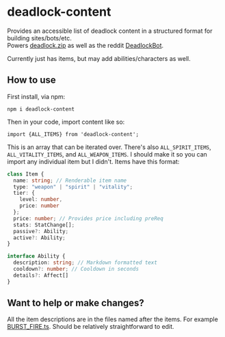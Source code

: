 # deadlock-content

Provides an accessible list of deadlock content in a structured format for building sites/bots/etc.  
Powers [deadlock.zip](https://deadlock.zip) as well as the reddit [DeadlockBot](https://github.com/lukeschaefer/DeadlockBot).

Currently just has items, but may add abilities/characters as well.

## How to use

First install, via npm:

`npm i deadlock-content`

Then in your code, import content like so:

`import {ALL_ITEMS} from 'deadlock-content';`

This is an array that can be iterated over. There's also `ALL_SPIRIT_ITEMS`, `ALL_VITALITY_ITEMS`, and `ALL_WEAPON_ITEMS`. I should make it so you can import any individual item but I didn't. Items have this format:

```typescript
class Item {
  name: string; // Renderable item name
  type: "weapon" | "spirit" | "vitality";
  tier: {
    level: number,
    price: number
  };
  price: number; // Provides price including preReq
  stats: StatChange[];
  passive?: Ability;
  active?: Ability;
}

interface Ability {
  description: string; // Markdown formatted text
  cooldown?: number; // Cooldown in seconds
  details?: Affect[]
}
```

## Want to help or make changes?

All the item descriptions are in the files named after the items. For example [BURST_FIRE.ts](https://github.com/lukeschaefer/Deadlock-Content/blob/main/src/items/weapon/BURST_FIRE.ts). Should be relatively straightforward to edit.
